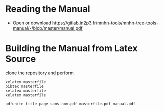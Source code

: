 # Reading the Manual

* Open or download
  https://gitlab.in2p3.fr/mnhn-tools/mnhn-tree-tools-manual/-/blob/master/manual.pdf

# Building the Manual from Latex Source
 
clone the repository and perform

```
xelatex masterfile
bibtex masterfile
xelatex masterfile
xelatex masterfile

pdfunite title-page-sans-nom.pdf masterfile.pdf manual.pdf
```
